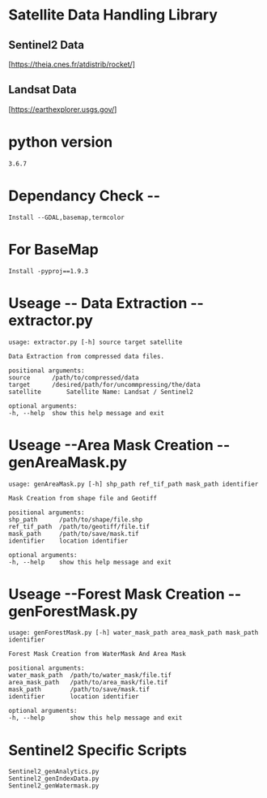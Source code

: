 # Satellite Data Handling Library
## Sentinel2 Data 
  [https://theia.cnes.fr/atdistrib/rocket/]
## Landsat Data  
  [https://earthexplorer.usgs.gov/]

# python version 
    3.6.7

# Dependancy Check -- 
    Install --GDAL,basemap,termcolor
# For BaseMap
    Install -pyproj==1.9.3
# Useage -- Data Extraction -- extractor.py
    usage: extractor.py [-h] source target satellite

    Data Extraction from compressed data files.

    positional arguments:  
    source      /path/to/compressed/data
    target      /desired/path/for/uncommpressing/the/data
    satellite       Satellite Name: Landsat / Sentinel2

    optional arguments:
    -h, --help  show this help message and exit

# Useage --Area Mask Creation -- genAreaMask.py  

    usage: genAreaMask.py [-h] shp_path ref_tif_path mask_path identifier  

    Mask Creation from shape file and Geotiff  

    positional arguments:  
    shp_path      /path/to/shape/file.shp  
    ref_tif_path  /path/to/geotiff/file.tif  
    mask_path     /path/to/save/mask.tif  
    identifier    location identifier  

    optional arguments:  
    -h, --help    show this help message and exit  

# Useage --Forest Mask Creation -- genForestMask.py 
    usage: genForestMask.py [-h] water_mask_path area_mask_path mask_path identifier  

    Forest Mask Creation from WaterMask And Area Mask  

    positional arguments:  
    water_mask_path  /path/to/water_mask/file.tif  
    area_mask_path   /path/to/area_mask/file.tif  
    mask_path        /path/to/save/mask.tif  
    identifier       location identifier  

    optional arguments:  
    -h, --help       show this help message and exit  
# Sentinel2 Specific Scripts
    Sentinel2_genAnalytics.py  
    Sentinel2_genIndexData.py  
    Sentinel2_genWatermask.py   
